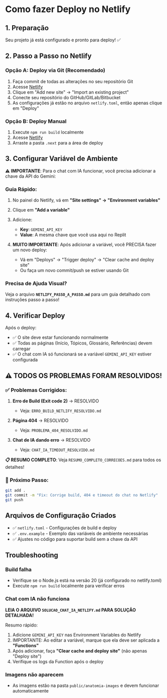 # Como fazer Deploy no Netlify

## 1. Preparação

Seu projeto já está configurado e pronto para deploy! ✅

## 2. Passo a Passo no Netlify

### Opção A: Deploy via Git (Recomendado)

1. Faça commit de todas as alterações no seu repositório Git
2. Acesse [Netlify](https://app.netlify.com/)
3. Clique em "Add new site" → "Import an existing project"
4. Conecte seu repositório do GitHub/GitLab/Bitbucket
5. As configurações já estão no arquivo `netlify.toml`, então apenas clique em "Deploy"

### Opção B: Deploy Manual

1. Execute `npm run build` localmente
2. Acesse [Netlify](https://app.netlify.com/)
3. Arraste a pasta `.next` para a área de deploy

## 3. Configurar Variável de Ambiente

⚠️ **IMPORTANTE**: Para o chat com IA funcionar, você precisa adicionar a chave da API do Gemini:

### Guia Rápido:

1. No painel do Netlify, vá em **"Site settings" → "Environment variables"**
2. Clique em **"Add a variable"**
3. Adicione:
   - **Key**: `GEMINI_API_KEY`
   - **Value**: A mesma chave que você usa aqui no Replit
   
4. **MUITO IMPORTANTE**: Após adicionar a variável, você PRECISA fazer um novo deploy:
   - Vá em "Deploys" → "Trigger deploy" → "Clear cache and deploy site"
   - Ou faça um novo commit/push se estiver usando Git

### Precisa de Ajuda Visual?

Veja o arquivo **`NETLIFY_PASSO_A_PASSO.md`** para um guia detalhado com instruções passo a passo!

## 4. Verificar Deploy

Após o deploy:
- ✅ O site deve estar funcionando normalmente
- ✅ Todas as páginas (Início, Tópicos, Glossário, Referências) devem carregar
- ✅ O chat com IA só funcionará se a variável `GEMINI_API_KEY` estiver configurada

## ⚠️ TODOS OS PROBLEMAS FORAM RESOLVIDOS!

### ✅ Problemas Corrigidos:

1. **Erro de Build (Exit code 2)** → RESOLVIDO
   - Veja: `ERRO_BUILD_NETLIFY_RESOLVIDO.md`

2. **Página 404** → RESOLVIDO
   - Veja: `PROBLEMA_404_RESOLVIDO.md`

3. **Chat de IA dando erro** → RESOLVIDO
   - Veja: `CHAT_IA_TIMEOUT_RESOLVIDO.md`

**📋 RESUMO COMPLETO**: Veja `RESUMO_COMPLETO_CORRECOES.md` para todos os detalhes!

### 🚀 Próximo Passo:
```bash
git add .
git commit -m "Fix: Corrige build, 404 e timeout do chat no Netlify"
git push
```

## Arquivos de Configuração Criados

- ✅ `netlify.toml` - Configurações de build e deploy
- ✅ `.env.example` - Exemplo das variáveis de ambiente necessárias
- ✅ Ajustes no código para suportar build sem a chave da API

## Troubleshooting

### Build falha
- Verifique se o Node.js está na versão 20 (já configurado no netlify.toml)
- Execute `npm run build` localmente para verificar erros

### Chat com IA não funciona
**LEIA O ARQUIVO `SOLUCAO_CHAT_IA_NETLIFY.md` PARA SOLUÇÃO DETALHADA!**

Resumo rápido:
1. Adicione `GEMINI_API_KEY` nas Environment Variables do Netlify
2. IMPORTANTE: Ao editar a variável, marque que ela deve ser aplicada a **"Functions"**
3. Após adicionar, faça **"Clear cache and deploy site"** (não apenas "Deploy site")
4. Verifique os logs da Function após o deploy

### Imagens não aparecem
- As imagens estão na pasta `public/anatomia-images` e devem funcionar automaticamente
